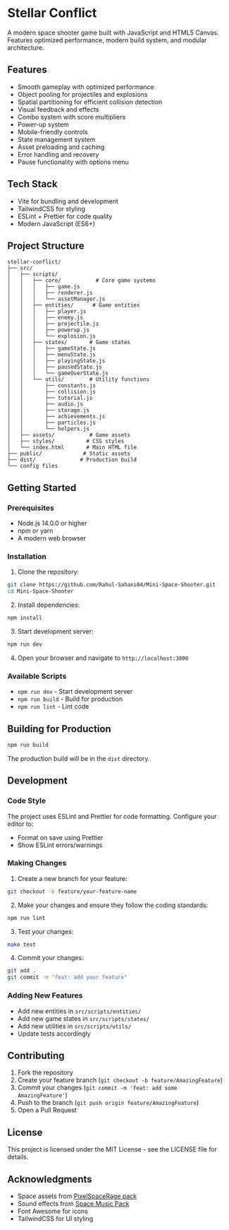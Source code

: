 # Stellar Conflict

A modern space shooter game built with JavaScript and HTML5 Canvas. Features optimized performance, modern build system, and modular architecture.

## Features

- Smooth gameplay with optimized performance
- Object pooling for projectiles and explosions
- Spatial partitioning for efficient collision detection
- Visual feedback and effects
- Combo system with score multipliers
- Power-up system
- Mobile-friendly controls
- State management system
- Asset preloading and caching
- Error handling and recovery
- Pause functionality with options menu

## Tech Stack

- Vite for bundling and development
- TailwindCSS for styling
- ESLint + Prettier for code quality
- Modern JavaScript (ES6+)

## Project Structure

```
stellar-conflict/
├── src/
│   ├── scripts/
│   │   ├── core/           # Core game systems
│   │   │   ├── game.js
│   │   │   ├── renderer.js
│   │   │   └── assetManager.js
│   │   ├── entities/      # Game entities
│   │   │   ├── player.js
│   │   │   ├── enemy.js
│   │   │   ├── projectile.js
│   │   │   ├── powerup.js
│   │   │   └── explosion.js
│   │   ├── states/       # Game states
│   │   │   ├── gameState.js
│   │   │   ├── menuState.js
│   │   │   ├── playingState.js
│   │   │   ├── pausedState.js
│   │   │   └── gameOverState.js
│   │   └── utils/        # Utility functions
│   │       ├── constants.js
│   │       ├── collision.js
│   │       ├── tutorial.js
│   │       ├── audio.js
│   │       ├── storage.js
│   │       ├── achievements.js
│   │       ├── particles.js
│   │       └── helpers.js
│   ├── assets/           # Game assets
│   ├── styles/          # CSS styles
│   └── index.html       # Main HTML file
├── public/             # Static assets
├── dist/              # Production build
└── config files
```

## Getting Started

### Prerequisites

- Node.js 14.0.0 or higher
- npm or yarn
- A modern web browser

### Installation

1. Clone the repository:
```bash
git clone https://github.com/Rahul-Sahani04/Mini-Space-Shooter.git
cd Mini-Space-Shooter
```

2. Install dependencies:
```bash
npm install
```

3. Start development server:
```bash
npm run dev
```

4. Open your browser and navigate to `http://localhost:3000`

### Available Scripts

- `npm run dev` - Start development server
- `npm run build` - Build for production
- `npm run lint` - Lint code

## Building for Production

```bash
npm run build
```

The production build will be in the `dist` directory.

## Development

### Code Style

The project uses ESLint and Prettier for code formatting. Configure your editor to:
- Format on save using Prettier
- Show ESLint errors/warnings

### Making Changes

1. Create a new branch for your feature:
```bash
git checkout -b feature/your-feature-name
```

2. Make your changes and ensure they follow the coding standards:
```bash
npm run lint
```

3. Test your changes:
```bash
make test
```

4. Commit your changes:
```bash
git add .
git commit -m "feat: add your feature"
```

### Adding New Features

- Add new entities in `src/scripts/entities/`
- Add new game states in `src/scripts/states/`
- Add new utilities in `src/scripts/utils/`
- Update tests accordingly

## Contributing

1. Fork the repository
2. Create your feature branch (`git checkout -b feature/AmazingFeature`)
3. Commit your changes (`git commit -m 'feat: add some AmazingFeature'`)
4. Push to the branch (`git push origin feature/AmazingFeature`)
5. Open a Pull Request

## License

This project is licensed under the MIT License - see the LICENSE file for details.

## Acknowledgments

- Space assets from [PixelSpaceRage pack](https://gamedeveloperstudio.itch.io/)
- Sound effects from [Space Music Pack](https://gamedeveloperstudio.itch.io/)
- Font Awesome for icons
- TailwindCSS for UI styling

